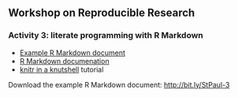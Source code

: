 ## Workshop on Reproducible Research

### Activity 3: literate programming with R Markdown

- [Example R Markdown document](Activity3.Rmd)
- [R Markdown documenation](http://rmarkdown.rstudio.com/)
- [knitr in a knutshell](http://kbroman.org/knitr_knutshell) tutorial


Download the example R Markdown document: <http://bit.ly/StPaul-3>
